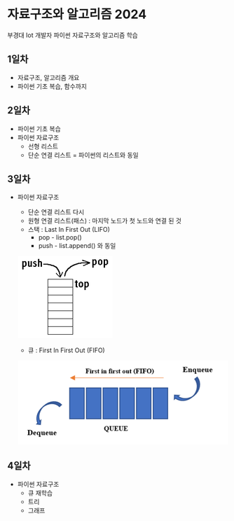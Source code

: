 # 자료구조와 알고리즘 2024
부경대 Iot 개발자 파이썬 자료구조와 알고리즘 학습

## 1일차
- 자료구조, 알고리즘 개요
- 파이썬 기초 복습, 함수까지

## 2일차
- 파이썬 기초 복습
- 파이썬 자료구조
    - 선형 리스트
    - 단순 연결 리스트 = 파이썬의 리스트와 동일

## 3일차
- 파이썬 자료구조
    - 단순 연결 리스트 다시
    - 원형 연결 리스트(패스) : 마지막 노드가 첫 노드와 연결 된 것
    - 스택 : Last In First Out (LIFO)
        - pop - list.pop()
        - push - list.append() 와 동일

    ![stack](https://raw.githubusercontent.com/y7pWuXAq/2024-ds-and-algorithm/main/images/stack.gif)


    - 큐 : First In First Out (FIFO)

    ![queue](https://raw.githubusercontent.com/y7pWuXAq/2024-ds-and-algorithm/main/images/queue01.png)



## 4일차
- 파이썬 자료구조
    - 큐 재학습
    - 트리
    - 그래프